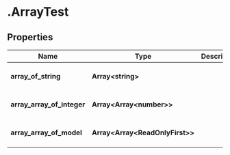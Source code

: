 # .ArrayTest

## Properties

|Name | Type | Description | Notes|
|------------ | ------------- | ------------- | -------------|
|**array_of_string** | **Array&lt;string&gt;** |  | [optional] [default to undefined]|
|**array_array_of_integer** | **Array&lt;Array&lt;number&gt;&gt;** |  | [optional] [default to undefined]|
|**array_array_of_model** | **Array&lt;Array&lt;ReadOnlyFirst&gt;&gt;** |  | [optional] [default to undefined]|



